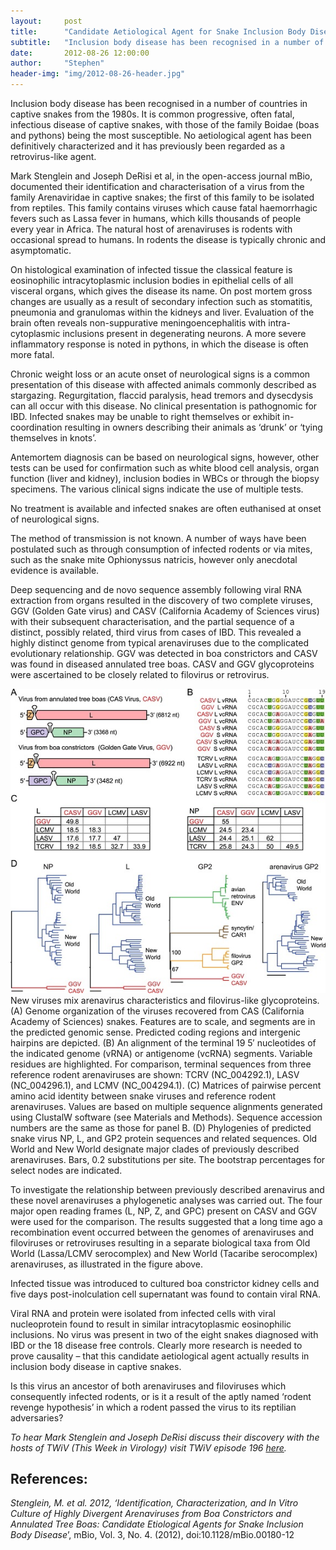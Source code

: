 ```yaml
---
layout:     post
title:      "Candidate Aetiological Agent for Snake Inclusion Body Disease"
subtitle:   "Inclusion body disease has been recognised in a number of countries in captive snakes from the 1980s"
date:       2012-08-26 12:00:00
author:     "Stephen"
header-img: "img/2012-08-26-header.jpg"
---
```


Inclusion body disease has been recognised in a number of countries in captive snakes 
from the 1980s. It is common progressive, often fatal, infectious disease of captive 
snakes, with those of the family Boidae (boas and pythons) being the most susceptible. 
No aetiological agent has been definitively characterized and it has previously been 
regarded as a retrovirus-like agent.

Mark Stenglein and Joseph DeRisi et al, in the open-access journal mBio, documented 
their identification and characterisation of a virus from the family Arenaviridae 
in captive snakes; the first of this family to be isolated from reptiles. This family 
contains viruses which cause fatal haemorrhagic fevers such as Lassa fever in humans, 
which kills thousands of people every year in Africa. The natural host of arenaviruses 
is rodents with occasional spread to humans. In rodents the disease is typically chronic 
and asymptomatic.

On histological examination of infected tissue the classical feature is eosinophilic 
intracytoplasmic inclusion bodies in epithelial cells of all visceral organs, which 
gives the disease its name. On post mortem gross changes are usually as a result of 
secondary infection such as stomatitis, pneumonia and granulomas within the kidneys and 
liver. Evaluation of the brain often reveals non-suppurative meningoencephalitis with 
intra-cytoplasmic inclusions present in degenerating neurons. A more severe inflammatory 
response is noted in pythons, in which the disease is often more fatal.

Chronic weight loss or an acute onset of neurological signs is a common presentation of 
this disease with affected animals commonly described as stargazing. Regurgitation, 
flaccid paralysis, head tremors and dysecdysis can all occur with this disease. No clinical 
presentation is pathognomic for IBD. Infected snakes may be unable to right themselves or 
exhibit in-coordination resulting in owners describing their animals as ‘drunk’ or ‘tying 
themselves in knots’.

Antemortem diagnosis can be based on neurological signs, however, other tests can be used 
for confirmation such as white blood cell analysis, organ function (liver and kidney), 
inclusion bodies in WBCs or through the biopsy specimens. The various clinical signs 
indicate the use of multiple tests.

No treatment is available and infected snakes are often euthanised at onset of neurological signs.

The method of transmission is not known. A number of ways have been postulated such as through consumption 
of infected rodents or via mites, such as the snake mite Ophionyssus natricis, however only anecdotal evidence is available.

Deep sequencing and de novo sequence assembly following viral RNA extraction from organs 
resulted in the discovery of two complete viruses, GGV (Golden Gate virus) and CASV 
(California Academy of Sciences virus) with their subsequent characterisation, and the partial 
sequence of a distinct, possibly related, third virus from cases of IBD. This revealed a 
highly distinct genome from typical arenaviruses due to the complicated evolutionary relationship. 
GGV was detected in boa constrictors and CASV was found in diseased annulated tree boas. CASV and 
GGV glycoproteins were ascertained to be closely related to filovirus or retrovirus.


<center><img class="img-responsive" src="/img/2012-08-26-body.jpg" alt=""></center>
<span class="caption text-muted">New viruses mix arenavirus characteristics and filovirus-like glycoproteins. (A) Genome organization of the viruses recovered from CAS (California Academy of Sciences) snakes. Features are to scale, and segments are in the predicted genomic sense. Predicted coding regions and intergenic hairpins are depicted. (B) An alignment of the terminal 19 5′ nucleotides of the indicated genome (vRNA) or antigenome (vcRNA) segments. Variable residues are highlighted. For comparison, terminal sequences from three reference rodent arenaviruses are shown: TCRV (NC_004292.1), LASV (NC_004296.1), and LCMV (NC_004294.1). (C) Matrices of pairwise percent amino acid identity between snake viruses and reference rodent arenaviruses. Values are based on multiple sequence alignments generated using ClustalW software (see Materials and Methods). Sequence accession numbers are the same as those for panel B. (D) Phylogenies of predicted snake virus NP, L, and GP2 protein sequences and related sequences. Old World and New World designate major clades of previously described arenaviruses. Bars, 0.2 substitutions per site. The bootstrap percentages for select nodes are indicated.
</span>

To investigate the relationship between previously described arenavirus and these novel arenaviruses a phylogenetic analyses was carried out. The four major open reading frames (L, NP, Z, and GPC) present on CASV and GGV were used for the comparison. The results suggested that a long time ago a recombination event occurred between the genomes of arenaviruses and filoviruses or retroviruses resulting in a separate biological taxa from Old World (Lassa/LCMV serocomplex) and New World (Tacaribe serocomplex) arenaviruses, as illustrated in the figure above.

Infected tissue was introduced to cultured boa constrictor kidney cells and five days post-inolculation cell supernatant was found to contain viral RNA.

Viral RNA and protein were isolated from infected cells with viral nucleoprotein found to result in similar intracytoplasmic eosinophilic inclusions. No virus was present in two of the eight snakes diagnosed with IBD or the 18 disease free controls. Clearly more research is needed to prove causality – that this candidate aetiological agent actually results in inclusion body disease in captive snakes.

Is this virus an ancestor of both arenaviruses and filoviruses which consequently infected rodents, or is it a result of the aptly named ‘rodent revenge hypothesis’ in which a rodent passed the virus to its reptilian adversaries?

_To hear Mark Stenglein and Joseph DeRisi discuss their discovery with the hosts of TWiV (This Week in Virology) visit TWiV episode 196 <a href="http://www.twiv.tv/2012/08/19/twiv-196-an-arena-for-snakes/">here</a>._


## References:

_Stenglein, M. et al. 2012, ‘Identification, Characterization, and In Vitro Culture of Highly Divergent Arenaviruses from Boa Constrictors and Annulated Tree Boas: Candidate Etiological Agents for Snake Inclusion Body Disease_’, mBio, Vol. 3, No. 4. (2012), doi:10.1128/mBio.00180-12





